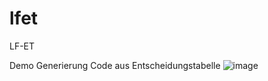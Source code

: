 # lfet
LF-ET

Demo Generierung Code aus Entscheidungstabelle
![image](https://github.com/Ennowulff/lfet/assets/75187288/7b1d5203-0eec-4fc6-9caa-e11c2ec3d4d3)

